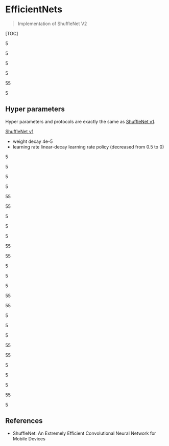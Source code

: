# EfficientNets
> Implementation of ShuffleNet V2

[TOC]



5

5

5

5

55

5

## Hyper parameters

Hyper parameters and protocols are exactly the same as [ShuffleNet v1](#ShuffleNet).

<a href="#ShuffleNet">ShuffleNet v1</a>

* weight decay 4e-5
* learning rate linear-decay learning rate policy (decreased from 0.5 to 0)

5

5

5

5

55

55

5

5

5

55

55

5

5

5

55

55

5

5

5

55

55

5

5

5

55

5



## References

* <span id="ShuffleNet">ShuffleNet: An Extremely Efficient Convolutional Neural Network for Mobile Devices</span>